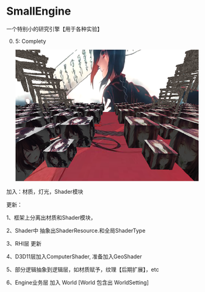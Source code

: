 # SmallEngine

一个特别小的研究引擎【用于各种实验】

0. 5:   Complety

   ![](./DOCContent/Capt_RenderFrameWork_1-1_Com.PNG)

加入：材质，灯光，Shader模块

更新：

1、框架上分离出材质和Shader模块，

2、Shader中 抽象出ShaderResource.和全局ShaderType

3、RHI层 更新

4、D3D11层加入ComputerShader, 准备加入GeoShader

5、部分逻辑抽象到逻辑层，如材质赋予，纹理【后期扩展】，etc 

6、Engine业务层 加入 World  [World 包含出 WorldSetting]

